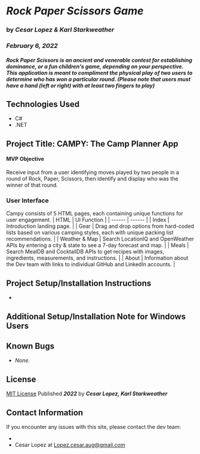 # _**Rock Paper Scissors Game**_

### by _**Cesar Lopez & Karl Starkweather**_

### _February 6, 2022_

#### _Rock Paper Scissors is an ancient and venerable contest for establishing dominance, or a fun children's game, depending on your perspective. This application is meant to compliment the physical play of two users to determine who has won a particular round. (Please note that users must have a hand (left or right) with at least two fingers to play)_

## Technologies Used

- C#
- .NET

## Project Title: CAMPY: The Camp Planner App

#### MVP Objective

Receive input from a user identifying moves played by two people in a round of Rock, Paper, Scissors, then identify and display who was the winner of that round.

### User Interface

Campy consists of 5 HTML pages, each containing unique functions for user engagement.
| HTML | UI Function |
| ------ | ------ |
| Index | Introduction landing page. |
| Gear | Drag and drop options from hard-coded lists based on various camping styles, each with unique packing list recommendations. |
| Weather & Map | Search LocationIQ and OpenWeather APIs by entering a city & state to see a 7-day forecast and map. |
| Meals | Search MealDB and CocktailDB APIs to get recipes with images, ingredients, measurements, and instructions. |
| About | Information about the Dev team with links to individual GitHub and LinkedIn accounts. |


## Project Setup/Installation Instructions

- 

## Additional Setup/Installation Note for Windows Users


## Known Bugs

- _None._

## License

[MIT License](https://opensource.org/licenses/MIT) Published _**2022**_ by _**Cesar Lopez, Karl Starkweather**_

## Contact Information

If you encounter any issues with this site, please contact the dev team:

- 
- Cesar Lopez at [Lopez.cesar.aug@gmail.com](mailto:lopez.cesar.aug@gmail.com)
